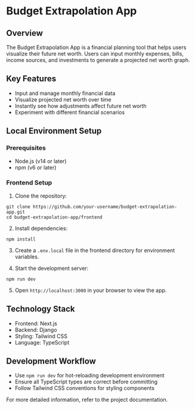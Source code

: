 # Budget Extrapolation App

## Overview

The Budget Extrapolation App is a financial planning tool that helps users visualize their future net worth. Users can input monthly expenses, bills, income sources, and investments to generate a projected net worth graph.

## Key Features

- Input and manage monthly financial data
- Visualize projected net worth over time
- Instantly see how adjustments affect future net worth
- Experiment with different financial scenarios

## Local Environment Setup

### Prerequisites

- Node.js (v14 or later)
- npm (v6 or later)

### Frontend Setup

1. Clone the repository:
```
git clone https://github.com/your-username/budget-extrapolation-app.git
cd budget-extrapolation-app/frontend
```

2. Install dependencies:
```
npm install
```

3. Create a `.env.local` file in the frontend directory for environment variables.

4. Start the development server:
```
npm run dev
```

5. Open `http://localhost:3000` in your browser to view the app.

## Technology Stack

- Frontend: Next.js
- Backend: Django
- Styling: Tailwind CSS
- Language: TypeScript

## Development Workflow

- Use `npm run dev` for hot-reloading development environment
- Ensure all TypeScript types are correct before committing
- Follow Tailwind CSS conventions for styling components

For more detailed information, refer to the project documentation.
